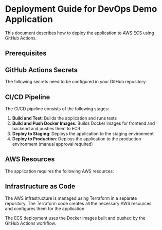 # Deployment Guide for DevOps Demo Application

This document describes how to deploy the application to AWS ECS using GitHub Actions.

## Prerequisites

## GitHub Actions Secrets

The following secrets need to be configured in your GitHub repository:

## CI/CD Pipeline

The CI/CD pipeline consists of the following stages:

1. **Build and Test**: Builds the application and runs tests
2. **Build and Push Docker Images**: Builds Docker images for frontend and backend and pushes them to ECR
3. **Deploy to Staging**: Deploys the application to the staging environment
4. **Deploy to Production**: Deploys the application to the production environment (manual approval required)

## AWS Resources

The application requires the following AWS resources:

## Infrastructure as Code

The AWS infrastructure is managed using Terraform in a separate repository. The Terraform code creates all the necessary AWS resources and configures them for the application.

The ECS deployment uses the Docker images built and pushed by the GitHub Actions workflow.
